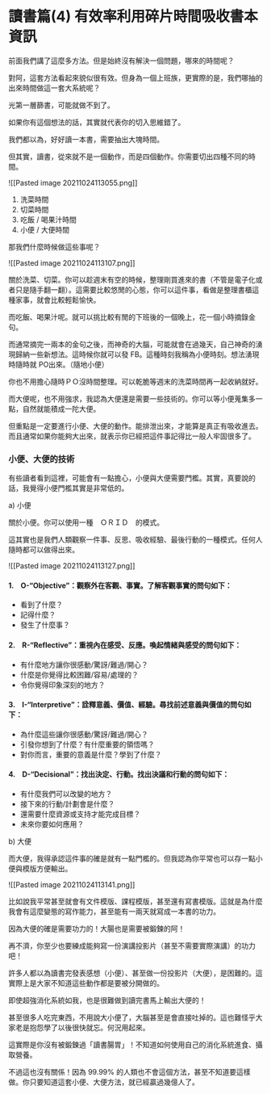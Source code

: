 # 讀書篇(4) 有效率利用碎片時間吸收書本資訊

前面我們講了這麼多方法。但是始終沒有解決一個問題，哪來的時間呢？

對阿，這套方法看起來貌似很有效。但身為一個上班族，更實際的是，我們哪抽的出來時間做這一套大系統呢？

光第一層篩書，可能就做不到了。

如果你有這個想法的話，其實就代表你的切入思維錯了。

我們都以為，好好讀一本書，需要抽出大塊時間。

但其實，讀書，從來就不是一個動作，而是四個動作。你需要切出四種不同的時間。

![[Pasted image 20211024113055.png]]

1. 洗菜時間
2. 切菜時間
3. 吃飯 / 喝果汁時間
4. 小便 / 大便時間

那我們什麼時候做這些事呢？

![[Pasted image 20211024113107.png]]

關於洗菜、切菜。你可以趁週末有空的時候，整理剛買進來的書（不管是電子化或者只是隨手翻一翻）。這需要比較悠閒的心態，你可以這件事，看做是整理書櫃這種家事，就會比較輕鬆愉快。

而吃飯、喝果汁呢。就可以挑比較有閒的下班後的一個晚上，花一個小時摘錄金句。

而通常摘完一兩本的金句之後，而神奇的大腦，可能就會在過幾天，自己神奇的湧現歸納一些新想法。這時候你就可以發 FB。這種時刻我稱為小便時刻。想法湧現時隨時就 PO出來。（隨地小便）

你也不用擔心隨時ＰＯ沒時間整理。可以乾脆等週末的洗菜時間再一起收納就好。

而大便呢，也不用強求，我認為大便還是需要一些技術的。你可以等小便蒐集多一點，自然就能積成一陀大便。

但重點是一定要進行小便、大便的動作。能排泄出來，才能算是真正有吸收進去。而且通常如果你能夠大出來，就表示你已經把這件事記得比一般人牢固很多了。

### 小便、大便的技術

有些讀者看到這裡，可能會有一點擔心，小便與大便需要門檻。其實，真要說的話，我覺得小便門檻其實是非常低的。

a) 小便

關於小便。你可以使用一種　ＯＲＩＤ　的模式。

這其實也是我們人類觀察一件事、反思、吸收經驗、最後行動的一種模式。任何人隨時都可以做得出來。

![[Pasted image 20211024113127.png]]

#### 1.　O-“Objective”：觀察外在客觀、事實。了解客觀事實的問句如下：

* 看到了什麼？
* 記得什麼？
* 發生了什麼事？

#### 2.　R-“Reflective”：重視內在感受、反應。喚起情緒與感受的問句如下：

* 有什麼地方讓你很感動/驚訝/難過/開心？
* 什麼是你覺得比較困難/容易/處理的？
* 令你覺得印象深刻的地方？

#### 3.　I-“Interpretive”：詮釋意義、價值、經驗。尋找前述意義與價值的問句如下：

* 為什麼這些讓你很感動/驚訝/難過/開心？
* 引發你想到了什麼？有什麼重要的領悟嗎？
* 對你而言，重要的意義是什麼？學到了什麼？

#### 4.　D-“Decisional”：找出決定、行動。找出決議和行動的問句如下：

* 有什麼我們可以改變的地方？
* 接下來的行動/計劃會是什麼？
* 還需要什麼資源或支持才能完成目標？
* 未來你要如何應用？

b) 大便

而大便，我得承認這件事的確是就有一點門檻的。但我認為你平常也可以存一點小便與模版方便輸出。

![[Pasted image 20211024113141.png]]

比如說我平常甚至就會有文件模版、課程模版，甚至還有寫書模版。這就是為什麼我會有這麼變態的寫作能力，甚至能有一兩天就寫成一本書的功力。

因為大便的確是需要功力的！大腸也是需要被鍛鍊的阿！

再不濟，你至少也要練成能夠寫一份演講投影片（甚至不需要實際演講）的功力吧！

許多人都以為讀書完發表感想（小便）、甚至做一份投影片（大便），是困難的。這實際上是大家不知道這些動作都是要被分開做的。

即使超強消化系統如我，也是很難做到讀完書馬上輸出大便的！

甚至很多人吃完東西，不用說大小便了，大腦甚至是會直接吐掉的。這也難怪乎大家老是抱怨學了以後很快就忘。何況用起來。

這實際是你沒有被鍛鍊過「讀書腸胃」！不知道如何使用自己的消化系統進食、攝取營養。

不過這也沒有關係！因為 99.99% 的人類也不會這個方法，甚至不知道要這樣做。你只要知道這套小便、大便方法，就已經贏過幾億人了。
